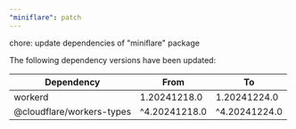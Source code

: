 ```yaml
---
"miniflare": patch
---
```


chore: update dependencies of "miniflare" package

The following dependency versions have been updated:

| Dependency                | From          | To            |
| ------------------------- | ------------- | ------------- |
| workerd                   | 1.20241218.0  | 1.20241224.0  |
| @cloudflare/workers-types | ^4.20241218.0 | ^4.20241224.0 |
